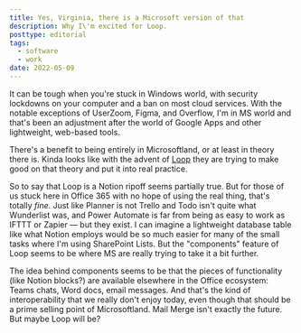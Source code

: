 ```yaml
---
title: Yes, Virginia, there is a Microsoft version of that
description: Why I\'m excited for Loop.
posttype: editorial
tags:
  - software
  - work
date: 2022-05-09
---
```


It can be tough when you're stuck in Windows world, with security lockdowns on your computer and a ban on most cloud services. With the notable exceptions of UserZoom, Figma, and Overflow, I'm in MS world and that's been an adjustment after the world of Google Apps and other lightweight, web-based tools.

There's a benefit to being entirely in Microsoftland, or at least in theory there is. Kinda looks like with the advent of [Loop](https://www.microsoft.com/en-us/microsoft-loop?ms.url=microsoftcommicrosoft-loop) they are trying to make good on that theory and put it into real practice.

So to say that Loop is a Notion ripoff seems partially true. But for those of us stuck here in Office 365 with no hope of using the real thing, that's totally *fine*. Just like Planner is not Trello and Todo isn't quite what Wunderlist was, and Power Automate is far from being as easy to work as IFTTT or Zapier — but they exist. I can imagine a lightweight database table like what Notion employs would be so much easier for many of the small tasks where I'm using SharePoint Lists. But the "components" feature of Loop seems to be where MS are really trying to take it a bit further.

The idea behind components seems to be that the pieces of functionality (like Notion blocks?) are available elsewhere in the Office ecosystem: Teams chats, Word docs, email messages. And that's the kind of interoperability that we really don't enjoy today, even though that should be a prime selling point of Microsoftland. Mail Merge isn't exactly the future. But maybe Loop will be?

